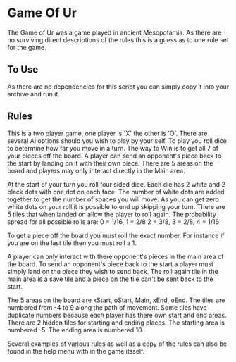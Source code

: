# Game Of Ur

The Game of Ur was a game played in ancient Mesopotamia.
As there are no surviving direct descriptions of the rules this is a guess as to one rule set for the game.

## To Use

As there are no dependencies for this script you can simply copy it into your archive and run it.

## Rules

This is a two player game, one player is 'X' the other is 'O'.
There are several AI options should you wish to play by your self.
To play you roll dice to determine how far you move in a turn.
The way to Win is to get all 7 of your pieces off the board.
A player can send an opponent's piece back to the start by landing on it with their own piece.
There are 5 areas on the board and players may only interact directly in the Main area.
 
At the start of your turn you roll four sided dice.
Each die has 2 white and 2 black dots with one dot on each face.
The number of white dots are added together to get the number of spaces you will move.
As you can get zero white dots on your roll it is possible to end up skipping your turn.
There are 5 tiles that when landed on allow the player to roll again.
The probability spread for all possible rolls are:  0 = 1/16, 1 = 2/8 2 = 3/8, 3 = 2/8, 4 = 1/16
 
To get a piece off the board you must roll the exact number.
For instance if you are on the last tile then you must roll a 1.
 
A player can only interact with there opponent's pieces in the main area of the board.
To send an opponent's piece back to the start a player must simply land on the piece they wish to send back.
The roll again tile in the main area is a save tile and a piece on the tile can't be sent back to the start.

The 5 areas on the board are xStart, oStart, Main, xEnd, oEnd.
The tiles are numbered from -4 to 9 along the path of movement.
Some tiles have duplicate numbers because each player has there own start and end areas.
There are 2 hidden tiles for starting and ending places.
The starting area is numbered -5.
The ending area is numbered 10.

Several examples of various rules as well as a copy of the rules can also be found in the help menu with in the game itsself.